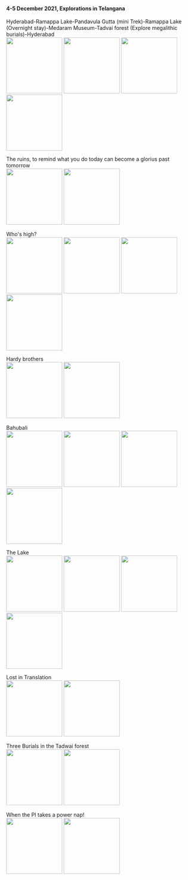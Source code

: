 #### 4-5 December 2021, Explorations in Telangana    
Hyderabad-Ramappa Lake-Pandavula Gutta (mini Trek)-Ramappa Lake (Overnight stay)-Medaram Museum-Tadvai forest (Explore megalithic burials)-Hyderabad   
<img src="assets/img/trip2021dec/IMG_20211204_064414.jpg"  height="150">
<img src="assets/img/trip2021dec/IMG_20211204_131904.jpg"  height="150">
<img src="assets/img/trip2021dec/IMG_20211204_130423.jpg"  height="150">
<img src="assets/img/trip2021dec/IMG_20211204_105144.jpg"  height="150">

The ruins, to remind what you do today can become a glorius past tomorrow         
<img src="assets/img/trip2021dec/IMG_20211204_103224.jpg"  height="150">
<img src="assets/img/trip2021dec/IMG_20211204_103437.jpg"  height="150">

Who's high?      
<img src="assets/img/trip2021dec/IMG_20211204_121533.jpg"  height="150">
<img src="assets/img/trip2021dec/IMG_20211204_121617.jpg"  height="150">
<img src="assets/img/trip2021dec/IMG_20211204_121715.jpg"  height="150">
<img src="assets/img/trip2021dec/IMG_20211204_121910.jpg"  height="150">      
 
Hardy brothers    
<img src="assets/img/trip2021dec/IMG_20211204_141210.jpg"  height="150">
<img src="assets/img/trip2021dec/IMG_20211204_141416.jpg"  height="150">  

Bahubali    
<img src="assets/img/trip2021dec/IMG_20211204_122441.jpg"  height="150">
<img src="assets/img/trip2021dec/IMG_20211204_122506.jpg"  height="150">
<img src="assets/img/trip2021dec/IMG_20211204_122532.jpg"  height="150">
<img src="assets/img/trip2021dec/IMG_20211204_122551.jpg"  height="150">

The Lake      
<img src="assets/img/trip2021dec/IMG_20211204_174110.jpg"  height="150">
<img src="assets/img/trip2021dec/IMG_20211205_063906.jpg"  height="150">
<img src="assets/img/trip2021dec/IMG_20211205_080749.jpg"  height="150">    
<img src="assets/img/trip2021dec/IMG_20211205_083433.jpg"  height="150"> 

Lost in Translation  
<img src="assets/img/trip2021dec/IMG_20211205_084750.jpg"  height="150">
<img src="assets/img/trip2021dec/IMG_20211205_124845.jpg"  height="150">  

Three Burials in the Tadwai forest    
<img src="assets/img/trip2021dec/IMG_20211205_125341.jpg"  height="150">
<img src="assets/img/trip2021dec/IMG_20211205_125546.jpg"  height="150"> 

When the PI takes a power nap!    
<img src="assets/img/trip2021dec/IMG_20211205_152138.jpg"  height="150">
<img src="assets/img/trip2021dec/IMG_20211205_152252.jpg"  height="150">  
